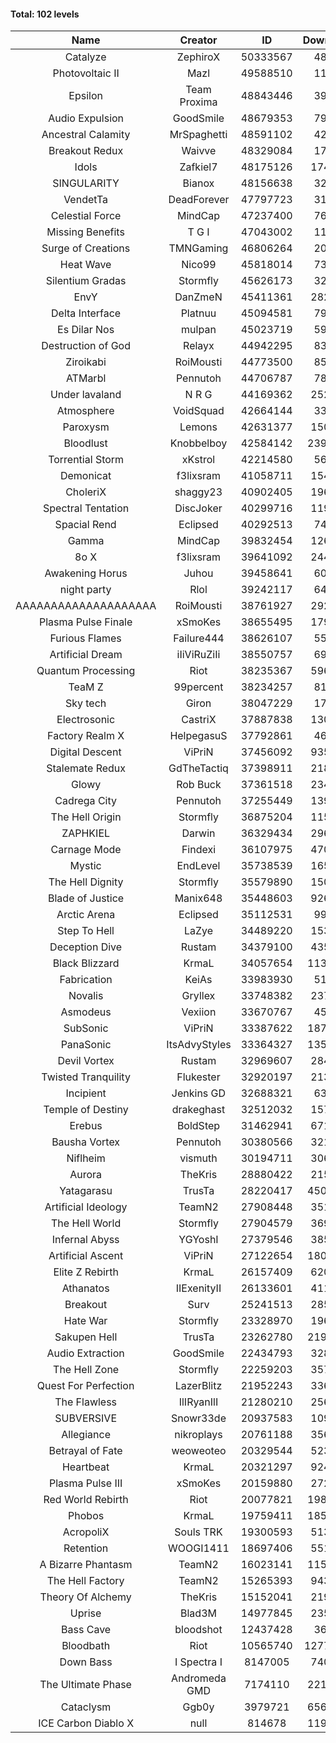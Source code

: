 #### Total: 102 levels

| Name | Creator | ID | Downloads | Likes |
|:---:|:---:|:---:|:---:|:---:|
| Catalyze | ZephiroX | 50333567 | 48422 | 4855
| Photovoltaic II | Mazl | 49588510 | 11384 | 1495
| Epsilon | Team Proxima | 48843446 | 39338 | 4135
| Audio Expulsion | GoodSmile | 48679353 | 79815 | 6905
| Ancestral Calamity | MrSpaghetti | 48591102 | 42276 | 3949
| Breakout Redux | Waivve | 48329084 | 17733 | 1903
| Idols | Zafkiel7 | 48175126 | 174242 | 21343
| SINGULARITY | Bianox | 48156638 | 32151 | 5965
| VendetTa | DeadForever | 47797723 | 31798 | 3162
| Celestial Force  | MindCap | 47237400 | 76953 | 7103
| Missing Benefits | T G I | 47043002 | 11122 | 984
| Surge of Creations | TMNGaming | 46806264 | 20879 | 2049
| Heat Wave | Nico99 | 45818014 | 73449 | 6867
| Silentium Gradas | Stormfly | 45626173 | 32211 | 3164
| EnvY | DanZmeN | 45411361 | 282368 | 25117
| Delta Interface | Platnuu | 45094581 | 79074 | 7806
| Es Dilar Nos | mulpan | 45023719 | 59877 | 5316
| Destruction of God | Relayx | 44942295 | 83390 | 8270
| Ziroikabi | RoiMousti | 44773500 | 85263 | 7189
| ATMarbl | Pennutoh | 44706787 | 78226 | 7056
| Under lavaland | N R G | 44169362 | 252221 | 22837
| Atmosphere | VoidSquad | 42664144 | 33088 | 2714
| Paroxysm | Lemons | 42631377 | 150939 | 12487
| Bloodlust | Knobbelboy | 42584142 | 2391082 | 232361
| Torrential Storm | xKstrol | 42214580 | 56487 | 484
| Demonicat | f3lixsram | 41058711 | 154465 | 12484
| CholeriX | shaggy23 | 40902405 | 196142 | 15201
| Spectral Tentation | DiscJoker | 40299716 | 119097 | 8381
| Spacial Rend | Eclipsed | 40292513 | 74988 | 6431
| Gamma | MindCap | 39832454 | 126758 | 11322
| 8o X | f3lixsram | 39641092 | 244624 | 19342
| Awakening Horus | Juhou | 39458641 | 60302 | 5292
| night party | Rlol | 39242117 | 64601 | 6283
| AAAAAAAAAAAAAAAAAAAA | RoiMousti | 38761927 | 292672 | 19275
| Plasma Pulse Finale | xSmoKes | 38655495 | 179315 | 16179
| Furious Flames | Failure444 | 38626107 | 55404 | 4364
| Artificial Dream | iIiViRuZiIi | 38550757 | 69618 | 5954
| Quantum Processing | Riot | 38235367 | 596554 | 41688
| TeaM Z | 99percent | 38234257 | 81043 | 6517
| Sky tech | Giron | 38047229 | 17975 | 1765
| Electrosonic | CastriX | 37887838 | 130186 | 11663
| Factory Realm X | HelpegasuS | 37792861 | 46126 | 4454
| Digital Descent | ViPriN | 37456092 | 935956 | 88021
| Stalemate Redux | GdTheTactiq | 37398911 | 218114 | 16536
| Glowy | Rob Buck | 37361518 | 234214 | 23791
| Cadrega City | Pennutoh | 37255449 | 139973 | 12768
| The Hell Origin | Stormfly | 36875204 | 115111 | 9356
| ZAPHKIEL | Darwin | 36329434 | 296454 | 32135
| Carnage Mode | Findexi | 36107975 | 470480 | 44836
| Mystic | EndLevel | 35738539 | 165340 | 15415
| The Hell Dignity | Stormfly | 35579890 | 150433 | 13010
| Blade of Justice | Manix648 | 35448603 | 926639 | 95929
| Arctic Arena | Eclipsed | 35112531 | 99428 | 7620
| Step To Hell | LaZye | 34489220 | 153705 | 15696
| Deception Dive | Rustam | 34379100 | 435826 | 28615
| Black Blizzard | KrmaL | 34057654 | 1134328 | 111029
| Fabrication | KeiAs | 33983930 | 51283 | 5684
| Novalis | Gryllex | 33748382 | 237467 | 21518
| Asmodeus | Vexiion | 33670767 | 45446 | 4273
| SubSonic | ViPriN | 33387622 | 1870934 | 142611
| PanaSonic | ItsAdvyStyles | 33364327 | 1357742 | 174783
| Devil Vortex | Rustam | 32969607 | 284434 | 25575
| Twisted Tranquility | Flukester | 32920197 | 213728 | 21028
| Incipient | Jenkins GD | 32688321 | 63328 | 5942
| Temple of Destiny | drakeghast | 32512032 | 157362 | 15304
| Erebus | BoldStep | 31462941 | 671258 | 62739
| Bausha Vortex | Pennutoh | 30380566 | 321471 | 29133
| Niflheim | vismuth | 30194711 | 306527 | 24388
| Aurora | TheKris | 28880422 | 215990 | 20243
| Yatagarasu  | TrusTa | 28220417 | 4502860 | 423083
| Artificial Ideology | TeamN2 | 27908448 | 351496 | 35215
| The Hell World | Stormfly | 27904579 | 369017 | 27207
| Infernal Abyss | YGYoshI | 27379546 | 385355 | 38437
| Artificial Ascent | ViPriN | 27122654 | 1800179 | 159712
| Elite Z Rebirth | KrmaL | 26157409 | 620232 | 41005
| Athanatos | IIExenityII | 26133601 | 411795 | 46094
| Breakout | Surv | 25241513 | 285279 | 28917
| Hate War | Stormfly | 23328970 | 196192 | 14882
| Sakupen Hell | TrusTa | 23262780 | 2196188 | 161878
| Audio Extraction | GoodSmile | 22434793 | 328419 | 31545
| The Hell Zone | Stormfly | 22259203 | 357823 | 23468
| Quest For Perfection | LazerBlitz | 21952243 | 336995 | 29517
| The Flawless | IlIRyanIlI | 21280210 | 256101 | 23427
| SUBVERSIVE | Snowr33de | 20937583 | 109321 | 14193
| Allegiance | nikroplays | 20761188 | 356512 | 38859
| Betrayal of Fate | weoweoteo | 20329544 | 523659 | 49207
| Heartbeat | KrmaL | 20321297 | 924239 | 82474
| Plasma Pulse III | xSmoKes | 20159880 | 272124 | 26768
| Red World Rebirth | Riot | 20077821 | 1988946 | 133698
| Phobos | KrmaL | 19759411 | 1854418 | 167309
| AcropoliX | Souls TRK | 19300593 | 513601 | 72650
| Retention | WOOGI1411 | 18697406 | 551248 | 68674
| A Bizarre Phantasm | TeamN2 | 16023141 | 1157415 | 116273
| The Hell Factory | TeamN2 | 15265393 | 943263 | 93612
| Theory Of Alchemy | TheKris | 15152041 | 219245 | 16358
| Uprise | Blad3M | 14977845 | 235743 | 22185
| Bass Cave | bloodshot | 12437428 | 36467 | 4301
| Bloodbath | Riot | 10565740 | 12770452 | 1171325
| Down Bass | I Spectra I | 8147005 | 740380 | 67108
| The Ultimate Phase | Andromeda GMD | 7174110 | 2217369 | 225583
| Cataclysm | Ggb0y | 3979721 | 6569279 | 533759
| ICE Carbon Diablo X | null | 814678 | 1195870 | 86978
